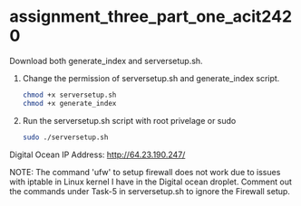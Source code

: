 # assignment_three_part_one_acit2420

Download both generate_index and serversetup.sh.

1. Change the permission of serversetup.sh and generate_index script.
    ```bash
    chmod +x serversetup.sh
    chmod +x generate_index
    ```

2. Run the serversetup.sh script with root privelage or sudo
    ```bash
    sudo ./serversetup.sh
    ```

Digital Ocean IP Address: http://64.23.190.247/


NOTE: The command 'ufw' to setup firewall does not work due to issues with iptable in Linux kernel I have in the Digital ocean droplet. Comment out the commands under Task-5 in serversetup.sh to ignore the Firewall setup.

